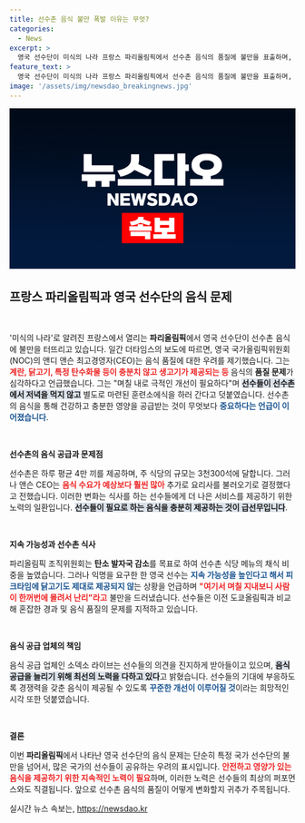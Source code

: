 ```yaml
---
title: 선수촌 음식 불만 폭발 이유는 무엇?
categories:
  - News
excerpt: >
  영국 선수단이 미식의 나라 프랑스 파리올림픽에서 선수촌 음식의 품질에 불만을 표출하며, 좀 더 나은 먹거리를 요구하고 있다. 음식 부족과 부실한 영양 공급에 대한 논란이 지속되고 있다!
feature_text: >
  영국 선수단이 미식의 나라 프랑스 파리올림픽에서 선수촌 음식의 품질에 불만을 표출하며, 좀 더 나은 먹거리를 요구하고 있다. 음식 부족과 부실한 영양 공급에 대한 논란이 지속되고 있다!
image: '/assets/img/newsdao_breakingnews.jpg'
---
```


<p><img src="/assets/img/newsdao_breakingnews.jpg" alt="koreaapp 속보" /></p>

<h2 data-ke-size="size26">프랑스 파리올림픽과 영국 선수단의 음식 문제</h2>

<p data-ke-size="size16">&nbsp;</p>

<p data-ke-size="size16">'미식의 나라'로 알려진 프랑스에서 열리는 <b>파리올림픽</b>에서 영국 선수단이 선수촌 음식에 불만을 터뜨리고 있습니다. 일간 더타임스의 보도에 따르면, 영국 국가올림픽위원회(NOC)의 앤디 앤슨 최고경영자(CEO)는 음식 품질에 대한 우려를 제기했습니다. 그는 <b><span style="color: #ee2323;">계란, 닭고기, 특정 탄수화물 등이 충분치 않고 생고기가 제공되는 등</span></b> 음식의 <b>품질 문제</b>가 심각하다고 언급했습니다. 그는 "며칠 내로 극적인 개선이 필요하다"며 <b><span style="background-color: #21538527;">선수들이 선수촌에서 저녁을 먹지 않고</span></b> 별도로 마련된 훈련소에식을 하러 간다고 덧붙였습니다. 선수촌의 음식을 통해 건강하고 충분한 영양을 공급받는 것이 무엇보다 <b><span style="color: #1a5490;">중요하다는 언급이 이어졌습니다</span></b>.</p>

<p data-ke-size="size16">&nbsp;</p>

<p><b>선수촌의 음식 공급과 문제점</b></p>

<p data-ke-size="size16">선수촌은 하루 평균 4만 끼를 제공하며, 주 식당의 규모는 3천300석에 달합니다. 그러나 앤슨 CEO는 <b><span style="color: #ee2323;">음식 수요가 예상보다 훨씬 많아</span></b> 추가로 요리사를 불러오기로 결정했다고 전했습니다. 이러한 변화는 식사를 하는 선수들에게 더 나은 서비스를 제공하기 위한 노력의 일환입니다. <b><span style="background-color: #21538527;">선수들이 필요로 하는 음식을 충분히 제공하는 것이 급선무입니다</span></b>.</p>

<p data-ke-size="size16">&nbsp;</p>

<p><b>지속 가능성과 선수촌 식사</b></p>

<p data-ke-size="size16">파리올림픽 조직위원회는 <b>탄소 발자국 감소</b>를 목표로 하여 선수촌 식당 메뉴의 채식 비중을 높였습니다. 그러나 익명을 요구한 한 영국 선수는 <b><span style="color: #1a5490;">지속 가능성을 높인다고 해서 피크타임에 닭고기도 제대로 제공되지 않</span></b>는 상황을 언급하며 <b><span style="color: #ee2323;">"여기서 며칠 지내보니 사람이 한꺼번에 몰려서 난리"라고</span></b> 불만을 드러냈습니다. 선수들은 이전 도쿄올림픽과 비교해 혼잡한 경과 및 음식 품질의 문제를 지적하고 있습니다.</p>

<p data-ke-size="size16">&nbsp;</p>

<p><b>음식 공급 업체의 책임</b></p>

<p data-ke-size="size16">음식 공급 업체인 소덱소 라이브는 선수들의 의견을 진지하게 받아들이고 있으며, <b><span style="background-color: #21538527;">음식 공급을 늘리기 위해 최선의 노력을 다하고 있다</span></b>고 밝혔습니다. 선수들의 기대에 부응하도록 경쟁력을 갖춘 음식이 제공될 수 있도록 <b><span style="color: #1a5490;">꾸준한 개선이 이루어질 것</span></b>이라는 희망적인 시각 또한 덧붙였습니다.</p>

<p data-ke-size="size16">&nbsp;</p>

<p><b>결론</b></p>

<p data-ke-size="size16">이번 <b>파리올림픽</b>에서 나타난 영국 선수단의 음식 문제는 단순히 특정 국가 선수단의 불만을 넘어서, 많은 국가의 선수들이 공유하는 우려의 표시입니다. <b><span style="color: #ee2323;">안전하고 영양가 있는 음식을 제공하기 위한 지속적인 노력이 필요</span></b>하며, 이러한 노력은 선수들의 최상의 퍼포먼스와도 직결됩니다. 앞으로 선수촌 음식의 품질이 어떻게 변화할지 귀추가 주목됩니다.</p>
실시간 뉴스 속보는, <a href="https://newsdao.kr" rel="dofollow">https://newsdao.kr</a>



